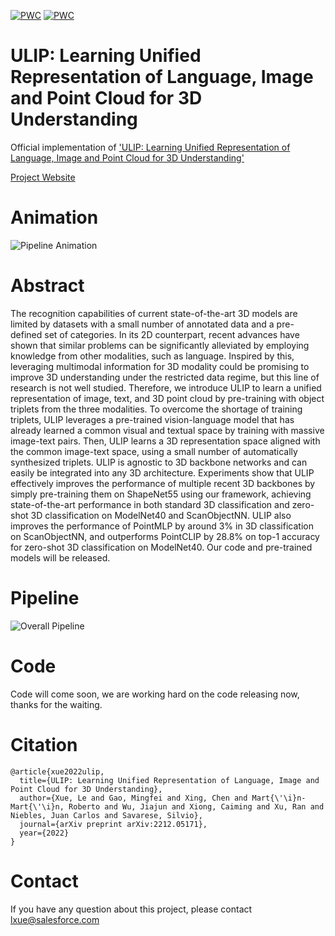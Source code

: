 [![PWC](https://img.shields.io/endpoint.svg?url=https://paperswithcode.com/badge/ulip-learning-unified-representation-of/3d-point-cloud-classification-on-modelnet40)](https://paperswithcode.com/sota/3d-point-cloud-classification-on-modelnet40?p=ulip-learning-unified-representation-of)
[![PWC](https://img.shields.io/endpoint.svg?url=https://paperswithcode.com/badge/ulip-learning-unified-representation-of/3d-point-cloud-classification-on-scanobjectnn)](https://paperswithcode.com/sota/3d-point-cloud-classification-on-scanobjectnn?p=ulip-learning-unified-representation-of)

# ULIP: Learning Unified Representation of Language, Image and Point Cloud for 3D Understanding

[comment]: <> (---)

Official implementation of ['ULIP: Learning Unified Representation of Language, Image and Point Cloud for 3D Understanding'](https://arxiv.org/abs/2212.05171)

[Project Website](https://tycho-xue.github.io/ULIP/)

# Animation
![Pipeline Animation](pipeline_8s_timing.gif)

[comment]: <> (---)

# Abstract
The recognition capabilities of current state-of-the-art 3D models are limited by datasets with a small number of annotated data and a pre-defined set of categories. In its 2D counterpart, recent advances have shown that similar problems can be significantly alleviated by employing knowledge from other modalities, such as language. Inspired by this, leveraging multimodal information for 3D modality could be promising to improve 3D understanding under the restricted data regime, but this line of research is not well studied. Therefore, we introduce ULIP to learn a unified representation of image, text, and 3D point cloud by pre-training with object triplets from the three modalities. To overcome the shortage of training triplets, ULIP leverages a pre-trained vision-language model that has already learned a common visual and textual space by training with massive image-text pairs. Then, ULIP learns a 3D representation space aligned with the common image-text space, using a small number of automatically synthesized triplets. ULIP is agnostic to 3D backbone networks and can easily be integrated into any 3D architecture. Experiments show that ULIP effectively improves the performance of multiple recent 3D backbones by simply pre-training them on ShapeNet55 using our framework, achieving state-of-the-art performance in both standard 3D classification and zero-shot 3D classification on ModelNet40 and ScanObjectNN. ULIP also improves the performance of PointMLP by around 3% in 3D classification on ScanObjectNN, and outperforms PointCLIP by 28.8% on top-1 accuracy for zero-shot 3D classification on ModelNet40. Our code and pre-trained models will be released.

[comment]: <> (---)

# Pipeline
![Overall Pipeline](figure2_resize.gif)

[comment]: <> (---)

# Code
Code will come soon, we are working hard on the code releasing now, thanks for the waiting.

# Citation

    @article{xue2022ulip,
      title={ULIP: Learning Unified Representation of Language, Image and Point Cloud for 3D Understanding},
      author={Xue, Le and Gao, Mingfei and Xing, Chen and Mart{\'\i}n-Mart{\'\i}n, Roberto and Wu, Jiajun and Xiong, Caiming and Xu, Ran and Niebles, Juan Carlos and Savarese, Silvio},
      journal={arXiv preprint arXiv:2212.05171},
      year={2022}
    }

# Contact
If you have any question about this project, please contact [lxue@salesforce.com](lxue@salesforce.com)
